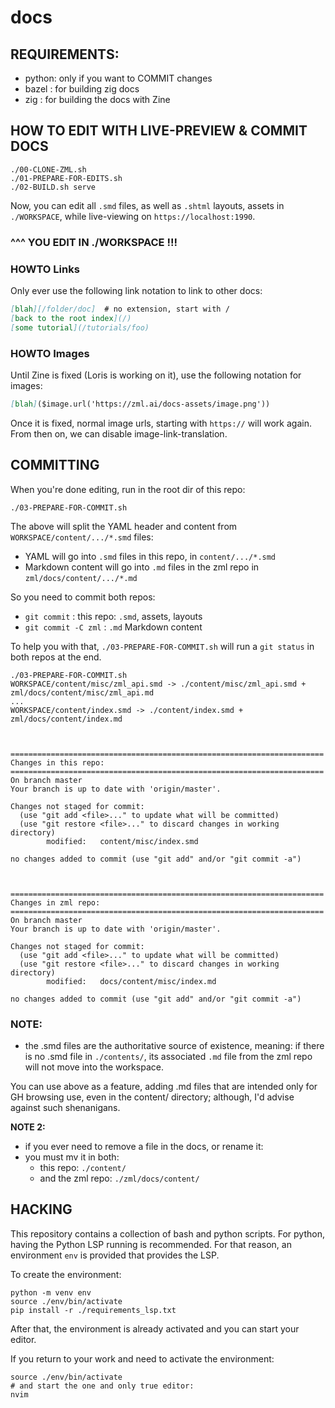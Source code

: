 # docs

## REQUIREMENTS: 

- python: only if you want to COMMIT changes
- bazel : for building zig docs
- zig : for building the docs with Zine

## HOW TO EDIT WITH LIVE-PREVIEW & COMMIT DOCS

```console
./00-CLONE-ZML.sh
./01-PREPARE-FOR-EDITS.sh
./02-BUILD.sh serve
```

Now, you can edit all `.smd` files, as well as `.shtml` layouts, assets in `./WORKSPACE`, while live-viewing on `https://localhost:1990`.

### ^^^ YOU EDIT IN ./WORKSPACE !!!

### HOWTO Links

Only ever use the following link notation to link to other docs:

```markdown
[blah][/folder/doc]  # no extension, start with /
[back to the root index](/)
[some tutorial](/tutorials/foo)
```


### HOWTO Images

Until Zine is fixed (Loris is working on it), use the following notation for
images:

```markdown
[blah]($image.url('https://zml.ai/docs-assets/image.png'))
```

Once it is fixed, normal image urls, starting with `https://` will work again.
From then on, we can disable image-link-translation.


## COMMITTING

When you're done editing, run in the root dir of this repo:

```console
./03-PREPARE-FOR-COMMIT.sh
```

The above will split the YAML header and content from `WORKSPACE/content/.../*.smd` files:

- YAML will go into `.smd` files in this repo, in `content/.../*.smd`
- Markdown content will go into `.md` files in the zml repo in `zml/docs/content/.../*.md`

So you need to commit both repos:

- `git commit` : this repo: `.smd`, assets, layouts
- `git commit -C zml` : `.md` Markdown content

To help you with that, `./03-PREPARE-FOR-COMMIT.sh` will run a `git status` in
both repos at the end.

```
./03-PREPARE-FOR-COMMIT.sh
WORKSPACE/content/misc/zml_api.smd -> ./content/misc/zml_api.smd + zml/docs/content/misc/zml_api.md
...
WORKSPACE/content/index.smd -> ./content/index.smd + zml/docs/content/index.md



======================================================================
Changes in this repo:
======================================================================
On branch master
Your branch is up to date with 'origin/master'.

Changes not staged for commit:
  (use "git add <file>..." to update what will be committed)
  (use "git restore <file>..." to discard changes in working directory)
        modified:   content/misc/index.smd

no changes added to commit (use "git add" and/or "git commit -a")



======================================================================
Changes in zml repo:
======================================================================
On branch master
Your branch is up to date with 'origin/master'.

Changes not staged for commit:
  (use "git add <file>..." to update what will be committed)
  (use "git restore <file>..." to discard changes in working directory)
        modified:   docs/content/misc/index.md

no changes added to commit (use "git add" and/or "git commit -a")
```

### NOTE:

- the .smd files are the authoritative source of existence, 
      meaning: if there is no .smd file in `./contents/`, its associated
      `.md` file from the zml repo will not move into the workspace.

You can use above as a feature, adding .md files that are intended only for
GH browsing use, even in the content/ directory; although, I'd advise against
such shenanigans.

**NOTE 2:**

- if you ever need to remove a file in the docs, or rename it:
- you must mv it in both:
    - this repo: `./content/`
    - and the zml repo: `./zml/docs/content/`


## HACKING

This repository contains a collection of bash and python scripts. For python,
having the Python LSP running is recommended. For that reason, an environment
`env` is provided that provides the LSP.

To create the environment:

```console
python -m venv env
source ./env/bin/activate
pip install -r ./requirements_lsp.txt
```

After that, the environment is already activated and you can start your editor.

If you return to your work and need to activate the environment:

```console
source ./env/bin/activate
# and start the one and only true editor:
nvim
```

